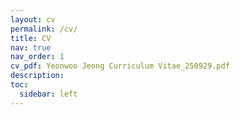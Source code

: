 ```yaml
---
layout: cv
permalink: /cv/
title: CV
nav: true
nav_order: 1
cv_pdf: Yeonwoo Jeong Curriculum Vitae_250929.pdf
description: 
toc:
  sidebar: left
---
```

